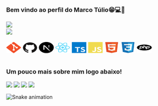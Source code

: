 ### Bem vindo ao perfil do Marco Túlio😁💻🚀

<div>
   <a style="display: flex; flex-direction: column;" href="https://github.com/MarcosDevPF">
      <div>
      <img height="180em" src="https://github-readme-stats.vercel.app/api?username=MarcosDevPF&show_icons=true&theme=transparent&include_all_commits=true&count_private=true"/>
      </div>
      <div>
      <img height="180em" src="https://github-readme-stats.vercel.app/api/top-langs/?username=MarcosDevPF&layout=compact&langs_count=6&theme=transparent"/>
      </div>
   </a>
</div>


<div style="display: inline_block"><br>
   <img align="center" alt="Git" height="30" width="40" src="https://github.com/devicons/devicon/blob/master/icons/git/git-original.svg">
   <img align="center" alt="GitHub" height="30" width="40" src="https://github.com/devicons/devicon/blob/master/icons/github/github-original.svg">
   <img align="center" alt="Next" height="30" width="40" src="https://github.com/devicons/devicon/blob/master/icons/nextjs/nextjs-original.svg">
   <img align="center" alt="React" height="30" width="40" src="https://raw.githubusercontent.com/devicons/devicon/master/icons/react/react-original.svg">
   <img align="center" alt="Ts" height="30" width="40" src="https://raw.githubusercontent.com/devicons/devicon/master/icons/typescript/typescript-plain.svg">
   <img align="center" alt="Js" height="30" width="40" src="https://raw.githubusercontent.com/devicons/devicon/master/icons/javascript/javascript-plain.svg">
   <img align="center" alt="HTML" height="30" width="40" src="https://raw.githubusercontent.com/devicons/devicon/master/icons/html5/html5-original.svg">
   <img align="center" alt="CSS" height="30" width="40" src="https://raw.githubusercontent.com/devicons/devicon/master/icons/css3/css3-original.svg">
   <img align="center" alt="PHP" height="30" width="40" src="https://raw.githubusercontent.com/devicons/devicon/master/icons/php/php-plain.svg">
  
</div>
 
 <br>
 
  ### Um pouco mais sobre mim logo abaixo!
 
<div> 
  <a href="" target="_blank"><img src="https://img.shields.io/badge/-Instagram-%23E4405F?style=for-the-badge&logo=instagram&logoColor=white" target="_blank"></a>
  <a href="" target="_blank"><img src="https://img.shields.io/badge/Discord-7289DA?style=for-the-badge&logo=discord&logoColor=white" target="_blank"></a> 
  <a href = "marcosdevprofessional@gmail.com"><img src="https://img.shields.io/badge/-Gmail-%23333?style=for-the-badge&logo=gmail&logoColor=white" target="_blank"></a>
  <a href="" target="_blank"><img src="https://img.shields.io/badge/-LinkedIn-%230077B5?style=for-the-badge&logo=linkedin&logoColor=white" target="_blank"></a> 
 
  ![Snake animation](https://github.com/MarcosDevPF/MarcosDevPF/blob/main/.github/workflows/snake.yml)

</div
